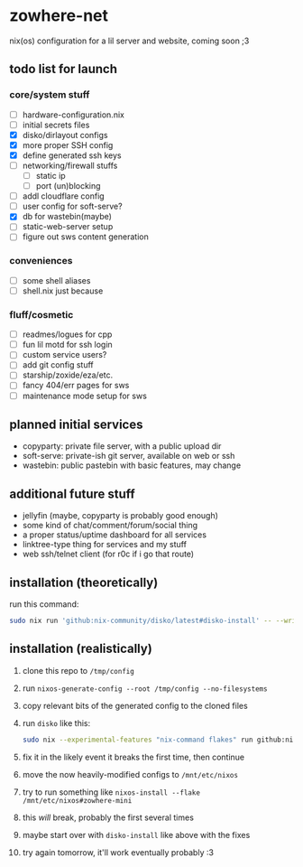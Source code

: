 # zowhere-net

nix(os) configuration for a lil server and website, coming soon ;3

## todo list for launch

### core/system stuff

- [ ] hardware-configuration.nix
- [ ] initial secrets files
- [x] disko/dirlayout configs
- [x] more proper SSH config
- [x] define generated ssh keys
- [ ] networking/firewall stuffs
  - [ ] static ip
  - [ ] port (un)blocking
- [ ] addl cloudflare config
- [ ] user config for soft-serve?
- [x] db for wastebin(maybe)
- [ ] static-web-server setup
- [ ] figure out sws content generation

### conveniences

- [ ] some shell aliases
- [ ] shell.nix just because

### fluff/cosmetic

- [ ] readmes/logues for cpp
- [ ] fun lil motd for ssh login
- [ ] custom service users?
- [ ] add git config stuff
- [ ] starship/zoxide/eza/etc.
- [ ] fancy 404/err pages for sws
- [ ] maintenance mode setup for sws

## planned initial services

- copyparty: private file server, with a public upload dir
- soft-serve: private-ish git server, available on web or ssh
- wastebin: public pastebin with basic features, may change

## additional future stuff

- jellyfin (maybe, copyparty is probably good enough)
- some kind of chat/comment/forum/social thing
- a proper status/uptime dashboard for all services
- linktree-type thing for services and my stuff
- web ssh/telnet client (for r0c if i go that route)

## installation (theoretically)

run this command:

```bash
sudo nix run 'github:nix-community/disko/latest#disko-install' -- --write-efi-boot-entries --flake 'github:going-zowhere/zowhere-net#zowhere-mini' --disk main /dev/sda
```

## installation (realistically)

1. clone this repo to `/tmp/config`
2. run `nixos-generate-config --root /tmp/config --no-filesystems`
3. copy relevant bits of the generated config to the cloned files
4. run `disko` like this:

   ```bash
   sudo nix --experimental-features "nix-command flakes" run github:nix-community/disko/latest -- --mode destroy,format,mount /tmp/config/config/disko-configuration.nix
   ```

5. fix it in the likely event it breaks the first time, then continue
6. move the now heavily-modified configs to `/mnt/etc/nixos`
7. try to run something like `nixos-install --flake /mnt/etc/nixos#zowhere-mini`
8. this *will* break, probably the first several times
9. maybe start over with `disko-install` like above with the fixes
10. try again tomorrow, it'll work eventually probably :3
